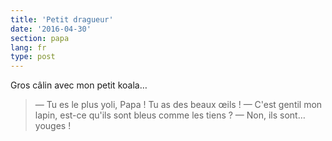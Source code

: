 ```yaml
---
title: 'Petit dragueur'
date: '2016-04-30'
section: papa
lang: fr
type: post
---
```


Gros câlin avec mon petit koala…

<!-- more -->

> — Tu es le plus yoli, Papa ! Tu as des beaux œils !
> — C'est gentil mon lapin, est-ce qu'ils sont bleus comme les tiens ?
> — Non, ils sont… youges !
